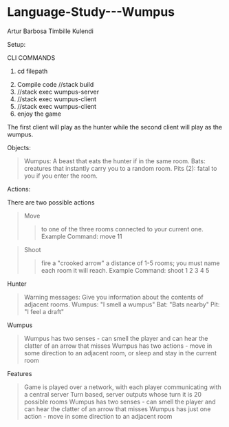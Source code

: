 # Language-Study---Wumpus
Artur Barbosa
Timbille Kulendi

Setup:

CLI COMMANDS
1) cd filepath
2. Compile code //stack build
3. //stack exec wumpus-server
4. //stack exec wumpus-client
5. //stack exec wumpus-client
6. enjoy the game

The first client will play as the hunter while the second client will play as the wumpus. 

Objects:

>Wumpus: A beast that eats the hunter if in the same room.
>Bats: creatures that instantly carry you to a random room.
>Pits (2): fatal to you if you enter the room.

Actions:

There are two possible actions

>Move
>>to one of the three rooms connected to your current one.
>>Example Command: move 11

>Shoot
>>fire a "crooked arrow" a distance of 1-5 rooms; you must name each room it will reach.
>>Example Command: shoot 1 2 3 4 5


Hunter                        

>Warning messages: Give you information about the contents of adjacent rooms.
>Wumpus: "I smell a wumpus"
>Bat: "Bats nearby"
>Pit: "I feel a draft"

Wumpus

>Wumpus has two senses - can smell the player and can hear the clatter of an arrow that misses
>Wumpus has two actions - move in some direction to an adjacent room, or sleep and stay in the current room


Features
>Game is played over a network, with each player communicating with a central server
>Turn based, server outputs whose turn it is
>20 possible rooms
>Wumpus has two senses - can smell the player and can hear the clatter of an arrow that misses
>Wumpus has just one action - move in some direction to an adjacent room


